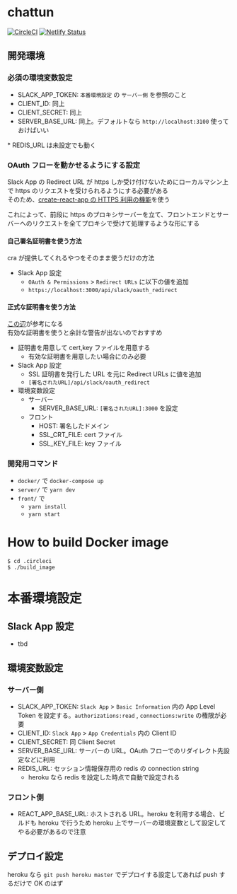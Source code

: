 # chattun

[![CircleCI](https://circleci.com/gh/opt-tech/chattun.svg?style=svg&circle-token=8a09945e171444e71d3a1a3c9f2f83d4d7a8778d)](https://circleci.com/gh/opt-tech/chattun)
[![Netlify Status](https://api.netlify.com/api/v1/badges/614731c1-557d-4451-95cf-fd2ea7af5e78/deploy-status)](https://app.netlify.com/sites/chattun/deploys)

## 開発環境

### 必須の環境変数設定

- SLACK_APP_TOKEN: `本番環境設定` の `サーバー側` を参照のこと
- CLIENT_ID: 同上
- CLIENT_SECRET: 同上
- SERVER_BASE_URL: 同上。デフォルトなら `http://localhost:3100` 使っておけばいい

\* REDIS_URL は未設定でも動く

### OAuth フローを動かせるようにする設定

Slack App の Redirect URL が https しか受け付けないためにローカルマシン上で https のリクエストを受けられるようにする必要がある  
そのため、[create-react-app の HTTPS 利用の機能](https://create-react-app.dev/docs/using-https-in-development/)を使う

これによって、前段に https のプロキシサーバーを立て、フロントエンドとサーバーへのリクエストを全てプロキシで受けて処理するような形にする

#### 自己署名証明書を使う方法

cra が提供してくれるやつをそのまま使うだけの方法

- Slack App 設定
  - `OAuth & Permissions` > `Redirect URLs` に以下の値を追加
  - `https://localhost:3000/api/slack/oauth_redirect`

#### 正式な証明書を使う方法

[この辺](https://blog.jxck.io/entries/2020-06-29/https-for-localhost.html)が参考になる  
有効な証明書を使うと余計な警告が出ないのでおすすめ

- 証明書を用意して cert,key ファイルを用意する
  - 有効な証明書を用意したい場合にのみ必要
- Slack App 設定
  - SSL 証明書を発行した URL を元に Redirect URLs に値を追加
  - `[署名されたURL]/api/slack/oauth_redirect`
- 環境変数設定
  - サーバー
    - SERVER_BASE_URL: `[署名されたURL]:3000` を設定
  - フロント
    - HOST: 署名したドメイン
    - SSL_CRT_FILE: cert ファイル
    - SSL_KEY_FILE: key ファイル

### 開発用コマンド

- `docker/` で `docker-compose up`
- `server/` で `yarn dev`
- `front/` で
  - `yarn install`
  - `yarn start`

# How to build Docker image

```sh
$ cd .circleci
$ ./build_image
```

# 本番環境設定

## Slack App 設定

- tbd

## 環境変数設定

### サーバー側

- SLACK_APP_TOKEN: `Slack App` > `Basic Information` 内の App Level Token を設定する。`authorizations:read` , `connections:write` の権限が必要
- CLIENT_ID: `Slack App` > `App Credentials` 内の Client ID
- CLIENT_SECRET: 同 Client Secret
- SERVER_BASE_URL: サーバーの URL。OAuth フローでのリダイレクト先設定などに利用
- REDIS_URL: セッション情報保存用の redis の connection string
  - heroku なら redis を設定した時点で自動で設定される

### フロント側

- REACT_APP_BASE_URL: ホストされる URL。heroku を利用する場合、ビルドも heroku で行うため heroku 上でサーバーの環境変数として設定してやる必要があるので注意

## デプロイ設定

heroku なら `git push heroku master` でデプロイする設定してあれば push するだけで OK のはず
